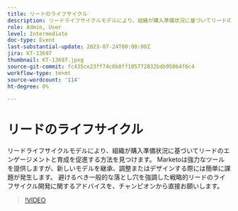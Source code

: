 ```yaml
---
title: リードのライフサイクル
description: リードライフサイクルモデルにより、組織が購入準備状況に基づいてリードのエンゲージメントと育成を促進する方法を見つけます。 Marketoは強力なツールを提供しますが、新しいモデルを継承、調整またはデザインする際には簡単に課題が発生します。 避けるべき一般的な落とし穴を強調した戦略的リードのライフサイクル開発に関するアドバイスを、チャンピオンから直接お願いします。
role: Admin, User
level: Intermediate
doc-type: Event
last-substantial-update: 2023-07-24T00:00:00Z
jira: KT-13697
thumbnail: KT-13697.jpeg
source-git-commit: fc435ce23ff74c0b8ff105772832bdb95864f6c4
workflow-type: tm+mt
source-wordcount: '114'
ht-degree: 0%

---
```



# リードのライフサイクル

リードライフサイクルモデルにより、組織が購入準備状況に基づいてリードのエンゲージメントと育成を促進する方法を見つけます。 Marketoは強力なツールを提供しますが、新しいモデルを継承、調整またはデザインする際には簡単に課題が発生します。 避けるべき一般的な落とし穴を強調した戦略的リードのライフサイクル開発に関するアドバイスを、チャンピオンから直接お願いします。

>[!VIDEO](https://video.tv.adobe.com/v/3421711/?learn=on)
